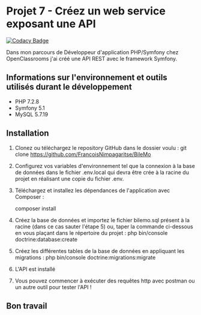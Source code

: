 Projet 7 - Créez un web service exposant une API
================================================
[![Codacy Badge](https://app.codacy.com/project/badge/Grade/ce2fe25e99fb4451b60bf4f17a50863f)](https://www.codacy.com/gh/FrancoisNimpagaritse/BileMo/dashboard?utm_source=github.com&amp;utm_medium=referral&amp;utm_content=FrancoisNimpagaritse/BileMo&amp;utm_campaign=Badge_Grade)

Dans mon parcours de Développeur d'application PHP/Symfony chez OpenClassrooms j'ai créé une API REST avec le framework Symfony. 

Informations sur l'environnement et outils utilisés durant le développement
--------------------------------------------------------------------------- 
* PHP 7.2.8
* Symfony 5.1
* MySQL 5.7.19

Installation
-------------- 

1. Clonez ou téléchargez le repository GitHub dans le dossier voulu :
    git clone https://github.com/FrancoisNimpagaritse/BileMo
2. Configurez vos variables d'environnement tel que la connexion à la base de données dans le fichier .env.local qui devra être crée à la racine du projet en réalisant une copie du fichier .env.

3. Téléchargez et installez les dépendances de l'application avec Composer :

    composer install

4. Créez la base de données et importez le fichier bilemo.sql présent à la racine (dans ce cas sauter l'étape 5) ou, taper la commande ci-dessous en vous plaçant dans le répertoire du projet :
    php bin/console doctrine:database:create
    
5. Créez les différentes tables de la base de données en appliquant les migrations :
    php bin/console doctrine:migrations:migrate

6. L'API est installé

7. Vous pouvez commencer à exécuter des requêtes http avec postman ou un autre outil pour tester l'API !

Bon travail
-------------
